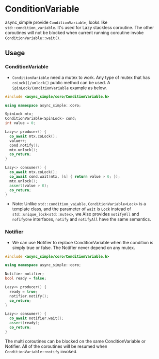 # ConditionVariable

async_simple provide `ConditionVariable`, looks like `std::condition_variable`. It's used for Lazy stackless coroutine. The other coroutines will not be blocked when current running coroutine invoke `ConditionVariable::wait()`.

## Usage

### ConditionVariable

- `ConditionVariable` need a mutex to work. Any type of mutex that has `coLock()/unlock()` public method can be used. A `SpinLock/ConditionVariable` example as below.

```c++
#include <async_simple/coro/ConditionVariable.h>

using namespace async_simple::coro;

SpinLock mtx;
ConditionVariable<SpinLock> cond;
int value = 0;

Lazy<> producer() {
  co_await mtx.coLock();
  value++;
  cond.notify();
  mtx.unlock();
  co_return;
}

Lazy<> consumer() {
  co_await mtx.coLock();
  co_await cond.wait(mtx, [&] { return value > 0; });
  mtx.unlock();
  assert(value > 0);
  co_return;
}
```

- Note: Unlike `std::condition_vaiable`, `ConditionVariable<Lock>` is a template class, and the parameter of `wait` is `Lock` instead of `std::unique_lock<std::mutex>`, we Also provides `notifyAll` and `nofifyOne` interfaces, `notify` and `notifyAll` have the same semantics.

### Notifier
- We can use Notifier to replace ConditionVariable when the condition is simply true or false. The Notifier never depend on any mutex.

```c++
#include <async_simple/coro/ConditionVariable.h>

using namespace async_simple::coro;

Notifier notifier;
bool ready = false;

Lazy<> producer() {
  ready = true;
  notifier.notify();
  co_return;
}

Lazy<> consumer() {
  co_await notifier.wait();
  assert(ready);
  co_return;
}
```

The multi coroutines can be blocked on the same ConditionVariable or Notifier. All of the coroutines will be resumed when `ConditionVariable::notify` invoked.
